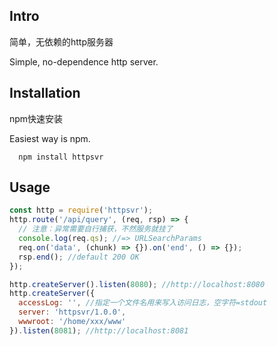 Intro
-----
简单，无依赖的http服务器

Simple, no-dependence http server.

Installation
------------
npm快速安装

Easiest way is npm.
```
  npm install httpsvr
```

Usage
-----
```javascript
const http = require('httpsvr');
http.route('/api/query', (req, rsp) => {
  // 注意：异常需要自行捕获，不然服务就挂了
  console.log(req.qs); //=> URLSearchParams
  req.on('data', (chunk) => {}).on('end', () => {});
  rsp.end(); //default 200 OK
});

http.createServer().listen(8080); //http://localhost:8080
http.createServer({
  accessLog: '', //指定一个文件名用来写入访问日志，空字符=stdout
  server: 'httpsvr/1.0.0',
  wwwroot: '/home/xxx/www'
}).listen(8081); //http://localhost:8081
```

